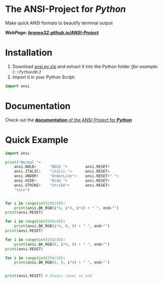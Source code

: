 # The ANSI-Project for *Python*
Make quick ANSI formats to beautify terminal output

***WebPage: [bruneo32.github.io/ANSI-Project](https://bruneo32.github.io/ANSI-Project)***


# Installation
1. Download [ansi.py.zip](https://github.com/bruneo32/ANSI-Project/blob/main/Python/ansi.py.zip) and extract it into the Python folder *(for example: `C:\Python39\`)*
2. Import it in your Python Script:
```py
import ansi
```

# Documentation
Check out the [**documentation** of the ANSI-Project for ***Python***](https://github.com/bruneo32/ANSI-Project/blob/main/Python/ansi/doxygen/html/index.html)

# Quick Example
```py
import ansi

print("Normal "+
	ansi.BOLD+		"BOLD "+		ansi.RESET+
	ansi.ITALIC+	"italic "+		ansi.RESET+
	ansi.UNDER+		"UnderLine"+	ansi.RESET+" "+
	ansi.HIDE+		"Hide "+		ansi.RESET+
	ansi.STRIKE+	"Strike"+		ansi.RESET+
	"\n\n")


for i in range(int(256/4)):
	print(ansi.BK_RGB(i*4, i*4, i*4) + " ", end="")
print(ansi.RESET)

for i in range(int(256/4)):
	print(ansi.BK_RGB(i*4, 0, 0) + " ", end="")
print(ansi.RESET)

for i in range(int(256/4)):
	print(ansi.BK_RGB(0, i*4, 0) + " ", end="")
print(ansi.RESET)

for i in range(int(256/4)):
	print(ansi.BK_RGB(0, 0, i*4) + " ", end="")


print(ansi.RESET) # Always reset at end
```

